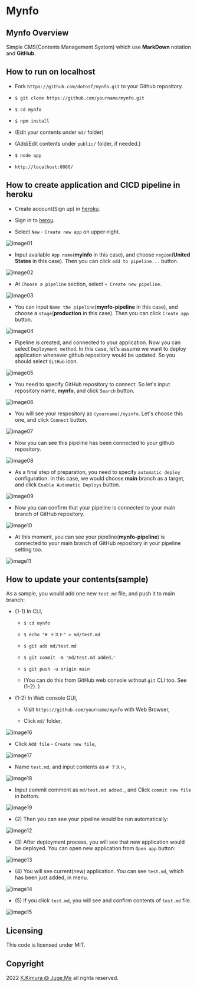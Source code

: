 # Mynfo


## Mynfo Overview

Simple CMS(Contents Management System) which use **MarkDown** notation and **GitHub**.


## How to run on localhost

- Fork `https://github.com/dotnsf/mynfo.git` to your Github repository.

- `$ git clone https://github.com/yourname/mynfo.git`

- `$ cd mynfo`

- `$ npm install`

- (Edit your contents under `md/` folder)

- (Add/Edit contents under `public/` folder, if needed.)

- `$ node app`

- `http://localhost:8080/`


## How to create application and CICD pipeline in heroku

- Create account(Sign up) in [heroku](https://www.heroku.com/).

- Sign in to [herou](https://www.heroku.com/).

- Select `New` - `Create new app` on upper-right.

![image01](//mynfo.herokuapp.com/img/system01.png)

- Input available `App name`(**myinfo** in this case), and choose `region`(**United States** in this case). Then you can click `add to pipeline...` button.

![image02](//mynfo.herokuapp.com/img/system02.png)

- At `Choose a pipeline` section, select `+ Create new pipeline`.

![image03](//mynfo.herokuapp.com/img/system03.png)

- You can input `Name the pipeline`(**mynfo-pipeline** in this case), and choose a `stage`(**production** in this case). Then you can click `Create app` button.

![image04](//mynfo.herokuapp.com/img/system04.png)

- Pipeline is created, and connected to your application. Now you can select `Deployment method`. In this case, let's assume we want to deploy application whenever github repository would be updated. So you should select `GitHub` icon.

![image05](//mynfo.herokuapp.com/img/system05.png)

- You need to specify GitHub repository to connect. So let's input repository name, **mynfo**, and click `Search` button.

![image06](//mynfo.herokuapp.com/img/system06.png)

- You will see your respository as `(yourname)/myinfo`. Let's choose this one, and click `Connect` button.

![image07](//mynfo.herokuapp.com/img/system07.png)

- Now you can see this pipeline has been connected to your github repository.

![image08](//mynfo.herokuapp.com/img/system08.png)

- As a final step of preparation, you need to specify `automatic deploy` configuration. In this case, we would choose **main** branch as a target, and click `Enable Automatic Deploys` button.

![image09](//mynfo.herokuapp.com/img/system09.png)

- Now you can confirm that your pipeline is connected to your main branch of GitHub repository.

![image10](//mynfo.herokuapp.com/img/system10.png)

- At this moment, you can see your pipeline(**mynfo-pipeline**) is connected to your main branch of GitHub repository in your pipeline setting too.

![image11](//mynfo.herokuapp.com/img/system11.png)


## How to update your contents(sample)

As a sample, you would add one new `test.md` file, and push it to main branch:

- (1-1) In CLI,

  - `$ cd mynfo`

  - `$ echo "# テスト" > md/test.md`

  - `$ git add md/test.md`

  - `$ git commit -m 'md/test.md added.'`

  - `$ git push -u origin main`

  - (You can do this from GitHub web console without `git` CLI too. See (1-2). )

- (1-2) In Web console GUI,

  - Visit `https://github.com/yourname/mynfo` with Web Browser,

  - Click `md/` folder,

![image16](//mynfo.herokuapp.com/img/system16.png)

  - Click `Add file` - `Create new file`,

![image17](//mynfo.herokuapp.com/img/system17.png)

  - Name `test.md`, and input contents as `# テスト`,

![image18](//mynfo.herokuapp.com/img/system18.png)

  - Input commit comment as `md/test.md added.`, and Click `commit new file` in bottom.

![image19](//mynfo.herokuapp.com/img/system19.png)

- (2) Then you can see your pipeline would be run automatically:

![image12](//mynfo.herokuapp.com/img/system12.png)

- (3) After deployment process, you will see that new application would be deployed. You can open new application from `Open app` button:

![image13](//mynfo.herokuapp.com/img/system13.png)

- (4) You will see current(new) application. You can see `test.md`, which has been just added, in menu.

![image14](//mynfo.herokuapp.com/img/system14.png)

- (5) If you click `test.md`, you will see and confirm contents of `test.md` file.

![image15](//mynfo.herokuapp.com/img/system15.png)


## Licensing

This code is licensed under MIT.


## Copyright

2022  [K.Kimura @ Juge.Me](https://github.com/dotnsf) all rights reserved.
